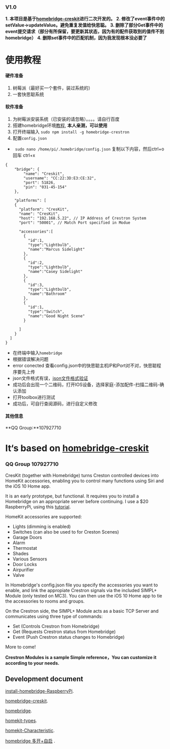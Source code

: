 ### V1.0
**1. 本项目是基于[homebridge-creskit](https://github.com/marcusadolfsson/homebridge-creskit)进行二次开发的。**
**2. 修改了event事件中的setValue->updateValue。避免重复发值给快思聪。**
**3. 删除了部分Get事件中的event提交请求（部分有所保留，要更新其状态，因为有的配件获取到的值传不到homebridge）**
**4. 删除set事件中的匹配机制，因为我发现根本没必要了**

# 使用教程
#### 硬件准备
1. 树莓派（最好买一个套件，装过系统的）
2. 一套快思聪系统

#### 软件准备
1. 为树莓派安装系统（已安装的请忽略）。。。。请自行百度
2. 搭建homebridge环境[教程](https://github.com/nfarina/homebridge/wiki/Running-HomeBridge-on-a-Raspberry-Pi),    **本人亲测，可以使用**
3. 打开终端输入    `sudo npm install -g homebridge-crestron`
4. 配置`config.json` 
  - ` sudo nano /home/pi/.homebridge/config.json`
复制以下内容，然后ctrl+o 回车 ctrl+x
```
{
    "bridge": {
        "name": "Creskit",
        "username": "CC:22:3D:E3:CE:32",
        "port": 51826,
        "pin": "031-45-154"
    },

    "platforms": [
    {
      "platform": "CresKit",
      "name": "CresKit",
      "host": "192.168.5.22", // IP Address of Crestron System
      "port": "50001", // Match Port specified in Modue

      "accessories":[
        {
          "id":1,
          "type":"Lightbulb",
          "name":"Marcus Sidelight"
        },
        {
          "id":2,
          "type":"Lightbulb",
          "name":"Casey Sidelight"
        },
        {
          "id":3,
          "type":"Lightbulb",
          "name":"Bathroom"
        },
        {
          "id":1,
          "type":"Switch",
          "name":"Good Night Scene" 
        }

      ]
    }
  ]
}
```
- 在终端中输入`homebridge`
- 根据错误解决问题
- error conected 查看config.json中的快思聪主机IP和Port对不对，快思聪程序要先上传
- json文件格式有误，[json文件格式验证](https://jsonlint.com/)
- 成功后会出现一个二维码，打开IOS设备，选择家庭-添加配件-扫描二维码-确认添加
- 打开toolbox进行测试
- 成功后，可自行查阅源码，进行自定义修改


#### 其他信息
**QQ Group:**107927710















# It‘s based on [homebridge-creskit](https://github.com/marcusadolfsson/homebridge-creskit)

### QQ Group 107927710 

CresKit (together with Homebridge) turns Creston controlled devices into HomeKit accessories, enabling you to control many functions using Siri and the iOS 10 Home app. 


It is an early prototype, but functional. It requires you to install a Homebridge on an appropriate server before continuing. I use a $20 RaspberryPi, using this [tutorial](https://github.com/nfarina/homebridge/wiki/Running-HomeBridge-on-a-Raspberry-Pi).
 
HomeKit accessories are supported:

- Lights (dimming is enabled)
- Switches (can also be used to for Creston Scenes)
- Garage Doors
- Alarm
- Thermostat
- Shades
- Various Sensors
- Door Locks
- Airpurifier
- Valve


In Homebridge's config.json file you specify the accessories you want to enable, and link the appropiate Crestron signals via the included SIMPL+ Module (only tested on MC3). You can then use the iOS 10 Home app to tie the accessories to rooms and groups.

On the Crestron side, the SIMPL+ Module acts as a basic TCP Server and communicates using three type of commands:

- Set (Controls Crestron from Homebridge)
- Get (Requests Crestron status from Homebridge)
- Event (Push Crestron status changes to Homebridge)

More to come!

**Crestron Modules is a sample Simple reference，You can customize it according to your needs.**

## Development document

[install-homebridge-RaspberryPi](https://github.com/nfarina/homebridge/wiki/Running-HomeBridge-on-a-Raspberry-Pi).

[homebridge-creskit](https://github.com/marcusadolfsson/homebridge-creskit).

[homebridge](https://github.com/nfarina/homebridge).

[homekit-types](https://github.com/KhaosT/HAP-NodeJS/blob/master/lib/gen/HomeKitTypes.js).

[homekit-Characteristic](https://github.com/KhaosT/HAP-NodeJS/blob/master/lib/Characteristic.js).

[homebridge 多开+自启](https://github.com/nfarina/homebridge/issues/2054) .

